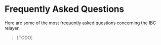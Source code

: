 # Frequently Asked Questions

Here are some of the most frequently asked questions concerning the IBC relayer. 

> [TODO]